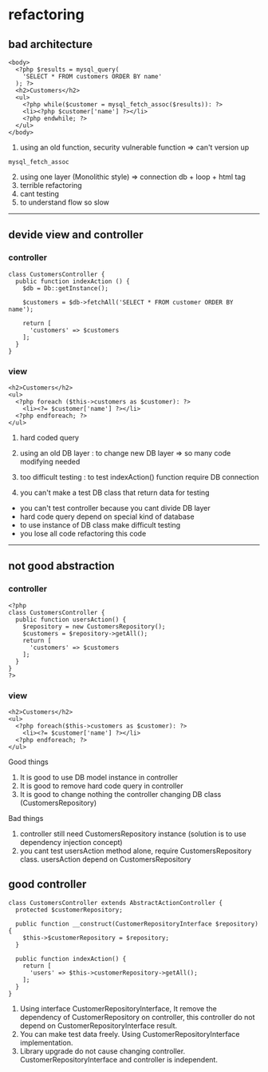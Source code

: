 # refactoring

## bad architecture
```
<body>
  <?php $results = mysql_query(
    'SELECT * FROM customers ORDER BY name'
  ); ?>
  <h2>Customers</h2>
  <ul>
    <?php while($customer = mysql_fetch_assoc($results)): ?>
    <li><?php $customer['name'] ?></li>
    <?php endwhile; ?>
  </ul>
</body>
```

1. using an old function, security vulnerable function => can't version up
```
mysql_fetch_assoc
```
2. using one layer (Monolithic style) => connection db + loop + html tag
3. terrible refactoring
4. cant testing
5. to understand flow so slow

*****

## devide view and controller
### controller
```
class CustomersController {
  public function indexAction () {
    $db = Db::getInstance();

    $customers = $db->fetchAll('SELECT * FROM customer ORDER BY name');

    return [
      'customers' => $customers
    ];
  }
}
```

### view
```
<h2>Customers</h2>
<ul>
  <?php foreach ($this->customers as $customer): ?>
    <li><?= $customer['name'] ?></li>
  <?php endforeach; ?>
</ul>
```
1. hard coded query

2. using an old DB layer : to change new DB layer => so many code modifying needed

3. too difficult testing : to test indexAction() function require DB connection

4. you can't make a test DB class that return data for testing
- you can't test controller because you cant divide DB layer
- hard code query depend on special kind of database
- to use instance of DB class make difficult testing
- you lose all code refactoring this code

*****

## not good abstraction
### controller
```
<?php
class CustomersController {
  public function usersAction() {
    $repository = new CustomersRepository();
    $customers = $repository->getAll();
    return [
      'customers' => $customers
    ];
  }
}
?>
```

### view
```
<h2>Customers</h2>
<ul>
  <?php foreach($this->customers as $customer): ?>
    <li><?= $customer['name'] ?></li>
  <?php endforeach; ?>
</ul>
```

Good things
1. It is good to use DB model instance in controller
2. It is good to remove hard code query in controller
3. It is good to change nothing the controller changing DB class (CustomersRepository)

Bad things
1. controller still need CustomersRepository instance (solution is to use dependency injection concept)
2. you cant test usersAction method alone, require CustomersRepository class. usersAction depend on CustomersRepository


## good controller
```
class CustomersController extends AbstractActionController {
  protected $customerRepository;

  public function __construct(CustomerRepositoryInterface $repository) {
    $this->$customerRepository = $repository;
  }

  public function indexAction() {
    return [
      'users' => $this->customerRepository->getAll();
    ];
  }
}

```

1. Using interface CustomerRepositoryInterface, It remove the dependency of CustomerRepository on controller, this controller do not depend on CustomerRepositoryInterface result.
2. You can make test data freely. Using CustomerRepositoryInterface implementation.
3. Library upgrade do not cause changing controller. CustomerRepositoryInterface and controller is independent.
